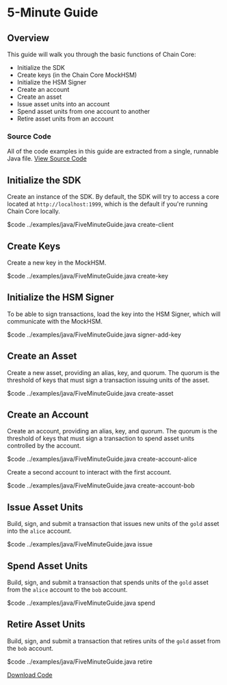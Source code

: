 # 5-Minute Guide

## Overview

This guide will walk you through the basic functions of Chain Core:

* Initialize the SDK
* Create keys (in the Chain Core MockHSM)
* Initialize the HSM Signer
* Create an account
* Create an asset
* Issue asset units into an account
* Spend asset units from one account to another
* Retire asset units from an account

### Source Code
All of the code examples in this guide are extracted from a single, runnable Java file.
<a href="../examples/java/FiveMinuteGuide.java" class="downloadBtn btn success" target="\_blank">View Source Code</a>

## Initialize the SDK

Create an instance of the SDK. By default, the SDK will try to access a core located at `http://localhost:1999`, which is the default if you're running Chain Core locally.

$code ../examples/java/FiveMinuteGuide.java create-client

## Create Keys

Create a new key in the MockHSM.

$code ../examples/java/FiveMinuteGuide.java create-key

## Initialize the HSM Signer

To be able to sign transactions, load the key into the HSM Signer, which will communicate with the MockHSM.

$code ../examples/java/FiveMinuteGuide.java signer-add-key

## Create an Asset

Create a new asset, providing an alias, key, and quorum. The quorum is the threshold of keys that must sign a transaction issuing units of the asset.

$code ../examples/java/FiveMinuteGuide.java create-asset

## Create an Account

Create an account, providing an alias, key, and quorum. The quorum is the threshold of keys that must sign a transaction to spend asset units controlled by the account.

$code ../examples/java/FiveMinuteGuide.java create-account-alice

Create a second account to interact with the first account.

$code ../examples/java/FiveMinuteGuide.java create-account-bob

## Issue Asset Units

Build, sign, and submit a transaction that issues new units of the `gold` asset into the `alice` account.

$code ../examples/java/FiveMinuteGuide.java issue

## Spend Asset Units

Build, sign, and submit a transaction that spends units of the `gold` asset from the `alice` account to the `bob` account.

$code ../examples/java/FiveMinuteGuide.java spend

## Retire Asset Units

Build, sign, and submit a transaction that retires units of the `gold` asset from the `bob` account.

$code ../examples/java/FiveMinuteGuide.java retire

[Download Code](../examples/java/FiveMinuteGuide.java)
